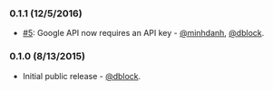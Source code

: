 ### 0.1.1 (12/5/2016)

* [#5](https://github.com/dblock/slack-google-bot/pull/5): Google API now requires an API key - [@minhdanh](https://github.com/minhdanh), [@dblock](https://github.com/dblock).

### 0.1.0 (8/13/2015)

* Initial public release - [@dblock](https://github.com/dblock).
